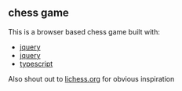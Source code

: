 ## chess game

This is a browser based chess game built with:
- [jquery](https://jquery.com/)
- [jquery](https://jqueryui.com/)
- [typescript](https://www.typescriptlang.org/)

Also shout out to [lichess.org](https://lichess.org/) for obvious inspiration